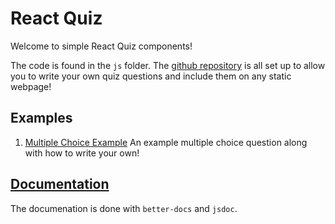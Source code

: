 
# React Quiz


Welcome to simple React Quiz components!

The code is found in the `js` folder. The [github repository](https://github.com/ryanpdwyer/react-quiz/) is all set up to allow you to write your own quiz questions and include them on any static webpage!

## Examples

1. [Multiple Choice Example](/mcq-example) An example multiple choice question along with how to write your own!


## [Documentation](/out)

The documenation is done with `better-docs` and `jsdoc`.